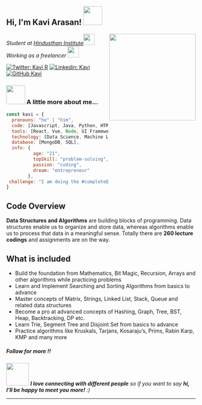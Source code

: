 <h2> Hi, I'm Kavi Arasan! <img src="https://media.giphy.com/media/mGcNjsfWAjY5AEZNw6/giphy.gif" width="50"></h2>
<img align='right' src="https://miro.medium.com/max/800/1*mr7WXw8tgpMhqugKP2WhrA.gif" width="230">
<p><em>Student at <a href="http://www.hit.edu.in/">Hindusthan Institute</a><img src="https://media.giphy.com/media/fYSnHlufseco8Fh93Z/giphy.gif" width="30"></br>Working as a freelancer <img src="https://media.giphy.com/media/WUlplcMpOCEmTGBtBW/giphy.gif" width="30"> 
</em></p>

[![Twitter: Kavi R](https://img.shields.io/twitter/follow/rkavi2679?style=social)](https://twitter.com/rkavi267)
[![Linkedin: Kavi](https://img.shields.io/badge/kavi-blue?style=flat-square&logo=Linkedin&logoColor=white&link=https://www.linkedin.com/in/kaviarasan-r/)](https://www.linkedin.com/in/kaviarasan-r/)
[![GitHub Kavi](https://img.shields.io/github/followers/Kaviarasan-R?style=social)](https://github.com/Kaviarasan-R)


### <img src="https://media.giphy.com/media/VgCDAzcKvsR6OM0uWg/giphy.gif" width="50"> A little more about me...  

```javascript
const kavi = {
  pronouns: "he" | "him",
  code: [Javascript, Java, Python, HTML, CSS],
  tools: [React, Vue, Node, UI Frameworks, Android Studio],
  technology: [Data Science, Machine Learning, Deep Learning, Computer Vision],
  database: [MongoDB, SQL],
  info: {
          age: "21",
          topSkill: "problem-solving",
          passion: "coding",
          dream: "entrepreneur"
        },
 challenge: "I am doing the #completeDSA challenge focused on data structures and algorithms"
}
```

<h2>Code Overview</h2>

<b>Data Structures and Algorithms</b> are building blocks of programming. Data structures enable us to organize and store data, whereas algorithms enable us to process that data in a meaningful sense. Totally there are <b>260 lecture codings</b> and assignments are on the way.

<h2>What is included</h2>

* Build the foundation from Mathematics, Bit Magic, Recursion, Arrays and other algorithms while practicing problems
* Learn and Implement Searching and Sorting Algorithms from basics to advance
* Master concepts of Matrix, Strings, Linked List, Stack, Queue and related data structures
* Become a pro at advanced concepts of Hashing, Graph, Tree, BST, Heap, Backtracking, DP etc.
* Learn Trie, Segment Tree and Disjoint Set from basics to advance
* Practice algorithms like Kruskals, Tarjans, Kosaraju’s, Prims, Rabin Karp, KMP and many more

<h5>Follow for more !! </h5>

<img src="https://media.giphy.com/media/LnQjpWaON8nhr21vNW/giphy.gif" width="60"> <em><b>I love connecting with different people</b> so if you want to say <b>hi, I'll be happy to meet you more!</b> :)</em>

---
